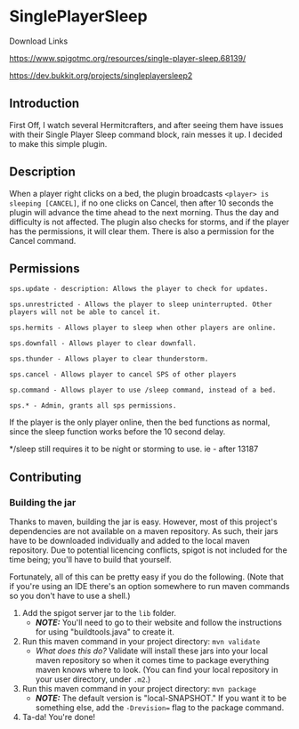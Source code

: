 # SinglePlayerSleep

Download Links

https://www.spigotmc.org/resources/single-player-sleep.68139/

https://dev.bukkit.org/projects/singleplayersleep2


## Introduction

First Off, I watch several Hermitcrafters, and after seeing them have issues with their Single Player Sleep command block, rain messes it up. I decided to make this simple plugin.

## Description

When a player right clicks on a bed, the plugin broadcasts `<player> is sleeping [CANCEL]`, if no one clicks on Cancel, then after 10 seconds the plugin will advance the time ahead to the next morning. Thus the day and difficulty is not affected. The plugin also checks for storms, and if the player has the permissions, it will clear them. There is also a permission for the Cancel command.

## Permissions

```
sps.update - description: Allows the player to check for updates.
    
sps.unrestricted - Allows the player to sleep uninterrupted. Other players will not be able to cancel it.

sps.hermits - Allows player to sleep when other players are online.

sps.downfall - Allows player to clear downfall.

sps.thunder - Allows player to clear thunderstorm.

sps.cancel - Allows player to cancel SPS of other players
    
sp.command - Allows player to use /sleep command, instead of a bed.

sps.* - Admin, grants all sps permissions.
```

If the player is the only player online, then the bed functions as normal, since the sleep function works before the 10 second delay.

\*/sleep still requires it to be night or storming to use. ie - after 13187

## Contributing

### Building the jar
Thanks to maven, building the jar is easy.
However, most of this project's dependencies are not available on a maven repository.
As such, their jars have to be downloaded individually and added to the local maven repository.
Due to potential licencing conflicts, spigot is not included for the time being; you'll have to build that yourself.

Fortunately, all of this can be pretty easy if you do the following.
(Note that if you're using an IDE there's an option somewhere to run maven commands so you don't have to use a shell.)
1. Add the spigot server jar to the `lib` folder.
   * ***NOTE:*** You'll need to go to their website and follow the instructions for using "buildtools.java" to create it.
1. Run this maven command in your project directory: `mvn validate`
   * *What does this do?* Validate will install these jars into your local maven repository so when it comes time to package everything maven knows where to look. (You can find your local repository in your user directory, under `.m2`.)
1. Run this maven command in your project directory: `mvn package`
   * ***NOTE:*** The default version is "local-SNAPSHOT." If you want it to be something else, add the `-Drevision=` flag to the package command.
1. Ta-da! You're done!

